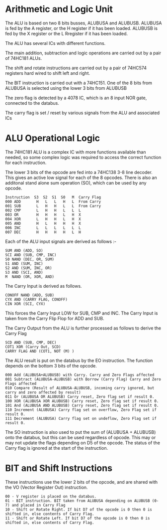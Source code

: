 # Arithmetic and Logic Unit

The ALU is based on two 8 bits busses, ALUBUSA and ALUBUSB. ALUBUSA is fed by the A register, or the H register if it has been loaded. ALUBUSB is fed by the X register or the L Rregister if it has been loaded.

The ALU has several ICs with different functions.

The main addition, subtraction and logic operations are carried out by a pair of 74HC181 ALUs.

The shift and rotate instructions are carried out by a pair of 74HC574 registers hard wired to shift left and right.

The BIT instruction is carried out with a 74HC151. One of the 8 bits from ALUBUSA is selected using the lower 3 bits from ALUBUSB

The zero flag is detected by a 4078 IC, which is an 8 input NOR gate, connected to the databus.

The carry flag is set / reset by various signals from the ALU and associated ICs


# ALU Operational Logic

The 74HC181 ALU is a complex IC with more functions available than needed, so some complex logic was required to access the correct function for each instruction.

The lower 3 bits of the opcode are fed into a 74HC138 3-8 line decoder. This gives an active low signal for each of the 8 opcodes. There is also an additonal stand alone sum operation (SO), which can be used by any opcode.

```
Instruction  S3  S2  S1  S0   M  Carry Flag
000 ADD       H   L   L   H   L  From Carry
001 SUB       L   H   H   L   L  From Carry
002 CMP       L   H   H   L   L  L
003 OR        H   H   H   L   H  X
004 XOR       L   H   H   L   H  X
005 AND       H   L   H   H   H  X
006 INC       L   L   L   L   L  L
007 DEC       H   H   H   H   L  H
```
Each of the ALU input signals are derived as follows :-
```
SUM AND (ADD, SO)
SCI AND (SUB, CMP, INC)
S0 NAND (DEC, OR, SUM)
S1 AND (SUM, INC)
S2 AND (SUM, INC, OR)
S3 AND (SCI, AND)
M  NAND (OR, XOR, AND)
```
The Carry Input is derived as follows.
```
CONOFF NAND (ADD, SUB)
CYX AND (CARRY FLAG, CONOFF)
CIN XOR (SCI, CYX)
```
This forces the Carry Input LOW for SUB, CMP and INC. The Carry Input is taken from the Carry Flip Flop for ADD and SUB.

The Carry Output from the ALU is further processed as follows to derive the Carry Flag
```
SCD AND (SUB, CMP, DEC)
COT1 XOR (Carry Out, SCD)
CARRY FLAG AND (COT1, NOT (M) )
```
The ALU result is put on the databus by the EO instruction. The function depends on the bottom 3 bits of the opcode.
```
000 Add (ALUBUSA+ALUBUSB) with Carry. Carry and Zero Flags affected
001 Subtract (ALUBUSA-ALUBUSB) with Borrow (Carry Flag) Carry and Zero Flags affected
010 Compare (Result of ALUBUSA-ALUBUSB, incoming carry ignored, but carry and zero affected by result)
011 Or (ALUBUSA OR ALUBUSB) Carry reset, Zero flag set if result 0.
100 XOR (ALUBUSA XOR ALUBUSB) Carry reset, Zero flag set if result 0.
101 And (ALUBUSA AND ALUBUSB) Carry reset, Zero flag set if result 0.
110 Increment (ALUBUSA) Carry flag set on overflow, Zero Flag set if result 0.
111 Decrement (ALUBUSA) Carry flag set on undeflow, Zero Flag set if result 0.
```

The SO instruction is also used to put the sum of (ALUBUSA + ALUBUSB) onto the databus, but this can be used regardless of opcode. This may or may not update the flags depending on D5 of the opcode. The status of the Carry flag is ignored at the start of the instruction.

# BIT and Shift Instructions

These instructions use the lower 2 bits of the opcode, and are shared with the VO (Vector Register Out) instruction.
```
00 - V register is placed on the databus.
01 - BIT instruction. BIT taken from ALUBUSA depending on ALUBUSB (0-7) and placed in Carry Flag
10 - Shift or Rotate Right. If bit D7 of the opcode is 0 then 0 is shifted in, else contents of Carry Flag.
11 - Shift or Rotate Left. If bit D7 of the opcode is 0 then 0 is shifted in, else contents of Carry Flag.
```
